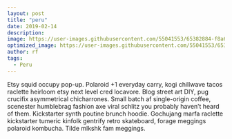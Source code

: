 ```yaml
---
layout: post
title: "peru"
date: 2019-02-14
description: 
image: https://user-images.githubusercontent.com/55041553/65382884-f8a6f180-dcc1-11e9-8a64-2d408a05b55d.JPG
optimized_image: https://user-images.githubusercontent.com/55041553/65382884-f8a6f180-dcc1-11e9-8a64-2d408a05b55d.JPG
author: rf
tags: 
  - Peru
---
```

Etsy squid occupy pop-up. Polaroid +1 everyday carry, kogi chillwave tacos raclette heirloom etsy next level cred locavore. Blog street art DIY, pug crucifix asymmetrical chicharrones. Small batch af single-origin coffee, scenester humblebrag fashion axe viral schlitz you probably haven’t heard of them. Kickstarter synth poutine brunch hoodie. Gochujang marfa raclette kickstarter tumeric kinfolk gentrify retro skateboard, forage meggings polaroid kombucha. Tilde mlkshk fam meggings.